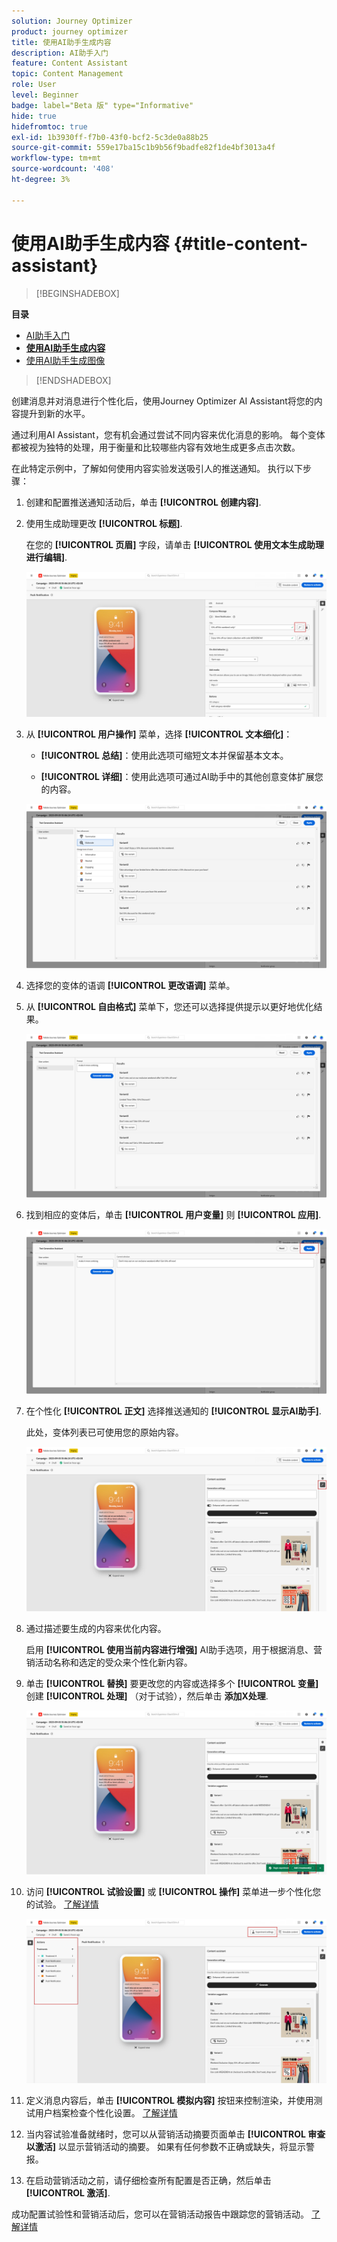 ```yaml
---
solution: Journey Optimizer
product: journey optimizer
title: 使用AI助手生成内容
description: AI助手入门
feature: Content Assistant
topic: Content Management
role: User
level: Beginner
badge: label="Beta 版" type="Informative"
hide: true
hidefromtoc: true
exl-id: 1b3930ff-f7b0-43f0-bcf2-5c3de0a88b25
source-git-commit: 559e17ba15c1b9b56f9badfe82f1de4bf3013a4f
workflow-type: tm+mt
source-wordcount: '408'
ht-degree: 3%

---
```


# 使用AI助手生成内容 {#title-content-assistant}

>[!BEGINSHADEBOX]

**目录**

* [AI助手入门](gs-generative.md)
* **[使用AI助手生成内容](generative-content.md)**
* [使用AI助手生成图像](generative-image.md)

>[!ENDSHADEBOX]

创建消息并对消息进行个性化后，使用Journey Optimizer AI Assistant将您的内容提升到新的水平。

通过利用AI Assistant，您有机会通过尝试不同内容来优化消息的影响。 每个变体都被视为独特的处理，用于衡量和比较哪些内容有效地生成更多点击次数。

在此特定示例中，了解如何使用内容实验发送吸引人的推送通知。 执行以下步骤：

1. 创建和配置推送通知活动后，单击 **[!UICONTROL 创建内容]**.

1. 使用生成助理更改 **[!UICONTROL 标题]**.

   在您的 **[!UICONTROL 页眉]** 字段，请单击 **[!UICONTROL 使用文本生成助理进行编辑]**.

   ![](assets/gen-ai-title-1.png)

1. 从 **[!UICONTROL 用户操作]** 菜单，选择 **[!UICONTROL 文本细化]**：

   * **[!UICONTROL 总结]**：使用此选项可缩短文本并保留基本文本。

   * **[!UICONTROL 详细]**：使用此选项可通过AI助手中的其他创意变体扩展您的内容。

   ![](assets/gen-ai-title-2.png)

1. 选择您的变体的语调 **[!UICONTROL 更改语调]** 菜单。

1. 从 **[!UICONTROL 自由格式]** 菜单下，您还可以选择提供提示以更好地优化结果。

   ![](assets/gen-ai-title-3.png)

1. 找到相应的变体后，单击 **[!UICONTROL 用户变量]** 则 **[!UICONTROL 应用]**.

   ![](assets/gen-ai-title-4.png)

1. 在个性化 **[!UICONTROL 正文]** 选择推送通知的 **[!UICONTROL 显示AI助手]**.

   此处，变体列表已可使用您的原始内容。

   ![](assets/gen-ai-title-5.png)

1. 通过描述要生成的内容来优化内容。

   启用 **[!UICONTROL 使用当前内容进行增强]** AI助手选项，用于根据消息、营销活动名称和选定的受众来个性化新内容。

1. 单击 **[!UICONTROL 替换]** 要更改您的内容或选择多个 **[!UICONTROL 变量]** 创建 **[!UICONTROL 处理]** （对于试验），然后单击 **添加X处理**.

   ![](assets/gen-ai-title-6.png)

1. 访问 **[!UICONTROL 试验设置]** 或 **[!UICONTROL 操作]** 菜单进一步个性化您的试验。 [了解详情](../campaigns/content-experiment.md)

   ![](assets/gen-ai-title-7.png)

1. 定义消息内容后，单击 **[!UICONTROL 模拟内容]** 按钮来控制渲染，并使用测试用户档案检查个性化设置。 [了解详情](../content-management/preview-test.md)

1. 当内容试验准备就绪时，您可以从营销活动摘要页面单击 **[!UICONTROL 审查以激活]** 以显示营销活动的摘要。 如果有任何参数不正确或缺失，将显示警报。

1. 在启动营销活动之前，请仔细检查所有配置是否正确，然后单击 **[!UICONTROL 激活]**.

成功配置试验性和营销活动后，您可以在营销活动报告中跟踪您的营销活动。 [了解详情](../reports/campaign-global-report.md#experimentation-report)
